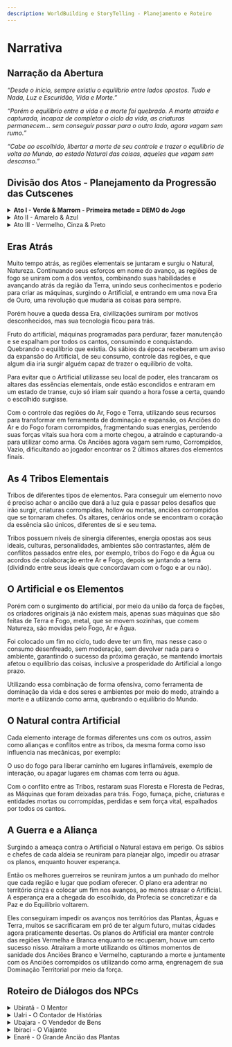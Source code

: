 ```yaml
---
description: WorldBuilding e StoryTelling - Planejamento e Roteiro
---
```


# Narrativa

## Narração da Abertura

_“Desde o início, sempre existiu o equilíbrio entre lados opostos. Tudo e Nada, Luz e Escuridão, Vida e Morte.”_

_“Porém o equilíbrio entre a vida e a morte foi quebrado. A morte atraída e capturada, incapaz de completar o ciclo da vida, as criaturas permanecem… sem conseguir passar para o outro lado, agora vagam sem rumo.”_

_“Cabe ao escolhido, libertar a morte de seu controle e trazer o equilíbrio de volta ao Mundo, ao estado Natural das coisas, aqueles que vagam sem descanso.”_

## Divisão dos Atos - Planejamento da Progressão das Cutscenes

<details>

<summary><strong>Ato I - Verde &#x26; Marrom - Primeira metade = DEMO do Jogo</strong></summary>

Consegue a primeira Energia (Terra / Marrom), introdução às mecânicas básicas e desafios do jogo. Cenário focado na vegetação Marrom e Verde.

**Roteiro da Cutscene de Abertura**

**OQUIRÁ: Em busca do Equilíbrio**

_Cutscenes feitas com parallax, divisão de camadas, simplicidade, exemplo da abertura de The Withcer 3._

**Fade In**

**Narração Feita por um Xamã ou Vidente / Abertura do jogo**

**Personagem narrando, contando uma história ao redor de uma fogueira, fazendo uma sombra atrás e criando contraste (inspiração de irmãos ursos). Enquadramento plano médio com transição para Fechado, no rosto de quem conta a história, aumentando a intimidade, como se contasse história para uma criança, tirando o zoom e foco dele indo para o céu, após o primeiro parágrafo abaixo.**

Quando mirar para o céu, utilize estrelas e constelações para exemplificar segundo parágrafo abaixo em diante.

**NPC Grilo - Contador de Histórias**

* “Vou contar uma história… para entender como chegamos aqui, temos que voltar atrás, veja bem…”

<!---->

* Desde o início, sempre existiu o equilíbrio entre lados opostos. Tudo e Nada, Luz e Escuridão, Vida e Morte.”

<!---->

* “Porém o equilíbrio entre a vida e a morte foi quebrado. A morte atraída e capturada, incapaz de completar o ciclo da vida, as criaturas permanecem… sem conseguir passar para o outro lado, agora vagam sem rumo.”

<!---->

* “Cabe ao escolhido, libertar a morte de seu controle e trazer o equilíbrio de volta ao Mundo, ao estado Natural das coisas, aqueles que vagam sem descanso.”

<!---->

* “Porém nem sempre as coisas acontecem como esperamos… seria o escolhido capaz de trazer o equilíbrio de volta?”

**Floresta Sombria / Anoitecer**

**Enquadramento Plano Aberto com transição para um plano médio, O personagem em um dos pontos da regra dos terços do lado direito inferior, virado indo para a esquerda.**

O personagem se encontra sem rumo, perdido, apesar de estar indo para o lado esquerdo (dando a entender que está voltando para casa) porém deixando desnorteado, perdido, acreditando que está retornando a sua vila porém não é o que está acontecendo na realidade.

**Oquirá**

* Será que eu já passei por aqui?
* Devo estar chegando perto da vila que eu aposto.
* Essa árvore, eu já vi essa árvore, adoro ela!

Porém começa a duvidar se realmente estava indo para o lado certo, porém sempre otimista!

**Oquirá**

* Ah quem nunca se perdeu uma vez se quer?
* Jornada, uma aventura! hehehe Quem sabe no fim até esteja mais maduro.

Cortando para uma cena imaginando em sua mente uma versão heróica, guerreira futura, porém exagerada e sutilmente engraçada, quem ainda pode se tornar. Fruto da imaginação criativa de uma criança, isso o motiva.

Referência 00:49 -> [The Reward](https://www.youtube.com/watch?v=kkAYze6ae18)

**Floresta Sombria / Anoitecer**

**Enquadramento Plano Fechado, foco no rosto do personagem, ainda virado, indo para o lado esquerdo.**

O personagem leva uma das mãos ao rosto, tentando enxergar a distância, porém percebe que começa a escurecer cada vez mais, extinguindo os poucos raios de luz que conseguem chegar ao chão frio da floresta.

**Oquirá**

* Hmmm, tá ficando bem frio, e onde está a vila?
* Aaa Oquirá, perdido sempre estáhahá…
* Mas podia estar bem pior.

Então começa a ficar bem preocupado, com dúvida de onde realmente está. Porém continua a andar para o lado esquerdo enquanto permanece no enquadramento.

**Oquirá**

* Como foi que eu vim parar aqui em?
* Até parece que não foi escolha minha
* Brincadeira hahahah adoro me perder…
* Éah… adoooro…

**Floresta Sombria / Noite**

**Enquadramento Plano Médio, personagem em um dos pontos da regra dos terços do lado direito inferior, virado ainda indo para a esquerda.**

Eis que aparece uma fraca luz vindo no horizonte, sendo de noite só poderia ser a vila, ou alguma pessoa com uma lanterna ou tocha! Pelo menos é o que acreditava…

**Oquirá**

* Finalmente hahahah até achei que tinha me perdido mesmo.
* Ufa, vila vilaminha, quase me assustou.
* Quaaaase.

**Floresta Sombria / Noite**

**Começa com um enquadramento de Plano Médio com transição para Fechado conforme andar para a Luz (pouco antes de ouvir o barulho), personagem em um dos pontos da regra dos terços do lado direito inferior, indo para a esquerda.**

Então começa a ir rapidamente feliz em direção a fonte de luz, eis que ouve um barulho de galho quebrando e arbustos balançando parando por um instante.

**Oquirá**

* ???
* Que foi isso? Acho que é algum espertinho tentando me assustar, mas não vai mesmo.

Oquirá então vai em direção se esgueirando para assustar quem seja que queria pregar uma peça em ti.

**Oquirá**

* Você reaaalmente achou, que iria me assus-

Porém eis que do arbusto sai um inimigo correndo em sua direção, o assustando e fazendo com que fugisse em direção à fonte de luz.

Porém o inimigo é mais rápido acaba o atingindo e jogando para longe caindo, caindo em uma vala / buraco ( lugar onde acordaria no começo do game dando início ao gameplay).

Nesse momento, pouco antes de ser atingido aparece a HUD da vida (somente a sua cabeça com 1 pétala e seus olhos pretos), ao ser atingido sua pétala some, indicando que Oquirá morreu.

**Aldeia Ancestral / Região Verde / Amanhecer**

**Começa com um enquadramento de Plano Médio, foco no Futuro Mentor. Enquadrando o personagem em um dos pontos da regra dos terços do lado direito inferior, virado olhando para a esquerda.**

O Mentor olha para o horizonte e sente algo no ar, ouve sussurros da floresta e barulhos de pássaros, fica surpreso, então abre seus olhos.

**Mentor**

* Parece que tem algo de diferente, algo acontecendo.
* As árvores e os animais estão agitados, mas não de uma forma ruim…
* Parece que estão empolgados?
* Interessante…

**Aldeia Ancestral / Região Verde / Amanhecer**

**Começa com um enquadramento de Plano Médio, foco no Futuro Mentor, transicionando em sua fala para um plano fechado. Enquadrando o personagem em um dos pontos da regra dos terços do lado direito inferior, virado olhando para a esquerda.**

O Mentor olha para o horizonte e sente algo no ar, levantando com calma e indo na direção do lado direito, passando pelo Ancião Verde.

Se aproximando dele percebe uma Luz Branca chegando próximo ao Ancião, o que o faz reagir por um instante.

**Mentor**

* Coisa rara… o que interromperia sua meditação, transe profundo? Deve ter algo haver com essa Luz.
* Parece estar sussurrando a ele… 5 Chegando próximo ao Ancião repara a Luz Indo embora e o ancião rindo sutilmente.

**Aldeia Ancestral / Região Verde / Amanhecer Raiar do Sol**

**Começa com um enquadramento de Plano Médio com contra Plongée no Ancião (o deixando maior ainda), foco no Ancião. Enquadrando o Mentor em um dos pontos da regra dos terços do lado esquerdo inferior, virado olhando para a direita. Já o Ancião está enquadrado nos pontos do lado direito, com seu rosto no ponto superior, olhando para a esquerda (a direção do personagem.**

**Ancião Verde**

* Finalmente a hora chegou!
* Ele está aqui… finalmente…
* Nem sei quanto tempo estou aqui esperando, até enraizei, olha só hahaha.
* Vá até O Cajado, o escolhido deve aparecer em breve, só ele será capaz de empunhar O Cajado!

O mentor olha espantado, não de uma forma ruim, no fim fazia sentido, tinha sentido algo de diferente.

**Mentor**

* Então quer dizer que ele está aqui?
* Deve ser, para te tirar de sua meditaçã-

Eis que o Ancião volta a meditar profundamente.

**Mentor**

* Brincadeira, fazer o que.
* Vamos até O Cajado… já era ora.

**Fade Out**

**Fade In**

**Floresta Sombria / Amanhecer**

**Começa com um enquadramento de Plano Médio com transição para Fechado (dando zoom no rosto do personagem caído ao chão) / personagem está em um dos pontos da regra dos terços do lado esquerdo inferior, voltado para o lado direito.**

Nesse momento a HUD ainda está aparecendo somente a sua cabeça com 0 pétala e seus olhos pretos.

O personagem está até então caído ao chão, morto… eis que uma Luz branca do buraco, lugar de onde tinha caído, pelo que parece é a Luz que estava seguindo antes de ser atingido. A luz entra em seu corpo.

Nesse momento a HUD ainda está aparecendo, porém somente a sua cabeça com 0 pétala, pois está morto, então seus olhos começam a ficar brancos e 3 pétalas nascem novamente, indicando que reviveu, mas por que será?

Nesse momento dá foco para o rosto do personagem, tirando o zoom e levantando, fazendo o mesmo enquadramento do começo do jogo, para ter uma transição suave entre Cutscene e Gameplay.

Quando começar o game na HUD será desbloqueado uma segunda parte, relacionada ao escudo, dando a entender que agora tem um elemento, mecânica a mais na HUD.

</details>

<details>

<summary>Ato II - Amarelo &#x26; Azul</summary>

Consegue a Segunda e Terceira Energia (Vento e Água / Amarelo e Azul), Desenvolvimento das mecânicas do ATO I, aumentando a dificuldade, segundo maior ápice e tranquilidade em seguida (na parte azul).

</details>

<details>

<summary>Ato III - Vermelho, Cinza &#x26; Preto</summary>

Maior ápice. Consegue a Quarta e última Energia (Fogo / Vermelho) e vai para o fim do jogo com o confronto, desafio final, finalizando o jogo. (o Cinza representa o artificial, no caso as máquinas e o Preto representando a Morte, o final do jogo).

</details>

## Eras Atrás

Muito tempo atrás, as regiões elementais se juntaram e surgiu o Natural, Natureza. Continuando seus esforços em nome do avanço, as regiões de fogo se uniram com a dos ventos, combinando suas habilidades e avançando atrás da região da Terra, unindo seus conhecimentos e poderio para criar as máquinas, surgindo o Artificial, e entrando em uma nova Era de Ouro, uma revolução que mudaria as coisas para sempre.

Porém houve a queda dessa Era, civilizações sumiram por motivos desconhecidos, mas sua tecnologia ficou para trás.

Fruto do artificial, máquinas programadas para perdurar, fazer manutenção e se espalham por todos os cantos, consumindo e conquistando. Quebrando o equilíbrio que existia. Os sábios da época receberam um aviso da expansão do Artificial, de seu consumo, controle das regiões, e que algum dia iria surgir alguém capaz de trazer o equilíbrio de volta.

Para evitar que o Artificial utilizasse seu local de poder, eles trancaram os altares das essências elementais, onde estão escondidos e entraram em um estado de transe, cujo só iriam sair quando a hora fosse a certa, quando o escolhido surgisse.

Com o controle das regiões do Ar, Fogo e Terra, utilizando seus recursos para transformar em ferramenta de dominação e expansão, os Anciões do Ar e do Fogo foram corrompidos, fragmentando suas energias, perdendo suas forças vitais sua hora com a morte chegou, a atraindo e capturando-a para utilizar como arma. Os Anciões agora vagam sem rumo, Corrompidos, Vazio, dificultando ao jogador encontrar os 2 últimos altares dos elementos finais.

## As 4 Tribos Elementais

Tribos de diferentes tipos de elementos. Para conseguir um elemento novo é preciso achar o ancião que dará a luz guia e passar pelos desafios que irão surgir, criaturas corrompidas, hollow ou mortas, anciões corrompidos que se tornaram chefes. Os altares, cenários onde se encontram o coração da essência são únicos, diferentes de si e seu tema.

Tribos possuem níveis de sinergia diferentes, energia opostas aos seus ideais, culturas, personalidades, ambientes são contrastantes, além de conflitos passados entre eles, por exemplo, tribos do Fogo e da Água ou acordos de colaboração entre Ar e Fogo, depois se juntando a terra (dividindo entre seus ideais que concordavam com o fogo e ar ou não).

## O Artificial e os Elementos

Porém com o surgimento do artificial, por meio da união da força de fações, os criadores originais já não existem mais, apenas suas máquinas que são feitas de Terra e Fogo, metal, que se movem sozinhas, que comem Natureza, são movidas pelo Fogo, Ar e Água.

Foi colocado um fim no ciclo, tudo deve ter um fim, mas nesse caso o consumo desenfreado, sem moderação, sem devolver nada para o ambiente, garantindo o sucesso da próxima geração, se mantendo imortais afetou o equilíbrio das coisas, inclusive a prosperidade do Artificial a longo prazo.

Utilizando essa combinação de forma ofensiva, como ferramenta de dominação da vida e dos seres e ambientes por meio do medo, atraindo a morte e a utilizando como arma, quebrando o equilíbrio do Mundo.

## O Natural contra Artificial

Cada elemento interage de formas diferentes uns com os outros, assim como alianças e conflitos entre as tribos, da mesma forma como isso influencia nas mecânicas, por exemplo:

O uso do fogo para liberar caminho em lugares inflamáveis, exemplo de interação, ou apagar lugares em chamas com terra ou água.

Com o conflito entre as Tribos, restaram suas Floresta e Floresta de Pedras, as Máquinas que foram deixadas para trás. Fogo, fumaça, piche, criaturas e entidades mortas ou corrompidas, perdidas e sem força vital, espalhados por todos os cantos.

## A Guerra e a Aliança

Surgindo a ameaça contra o Artificial o Natural estava em perigo. Os sábios e chefes de cada aldeia se reuniram para planejar algo, impedir ou atrasar os planos, enquanto houver esperança.

Então os melhores guerreiros se reuniram juntos a um punhado do melhor que cada região e lugar que podiam oferecer. O plano era adentrar no território cinza e colocar um fim nos avanços, ao menos atrasar o Artificial. A esperança era a chegada do escolhido, da Profecia se concretizar e da Paz e do Equilíbrio voltarem.

Eles conseguiram impedir os avanços nos territórios das Plantas, Águas e Terra, muitos se sacrificaram em pró de ter algum futuro, muitas cidades agora praticamente desertas. Os planos do Artificial era manter controle das regiões Vermelha e Branca enquanto se recuperam, houve um certo sucesso nisso. Atraíram a morte utilizando os últimos momentos de sanidade dos Anciões Branco e Vermelho, capturando a morte e juntamente com os Anciões corrompidos os utilizando como arma, engrenagem de sua Dominação Territorial por meio da força.

## Roteiro de Diálogos dos NPCs

<details>

<summary>Ubiratã - O Mentor</summary>

#### Encontro 1 - Altar do Cajado

* Finalmente! Achei que nunca estaria vivo para ver esse momento.
* Difícil o acesso até aqui, não acha? Mas ainda sim você chegou aqui! Impressionante, está fazendo seu rito de passagem?
* Não? Bem que eu suspeitava. Mais cedo eu senti algo de diferente no ar. Parece que a floresta está agitada, mas não de uma forma ruim…
* Pareciam comemorar algo, então fui visitar o Enarê, O grande Ancião em busca de orientação, então vim para cá.
* Veja bem, esse cajado está aqui há muito tempo e apenas uma pessoa viva conheceu alguém que conseguiu empunhá-lo, por eras ninguém conseguiu obtê-lo… tantos já tentaram…
* Mas finalmente, ainda há esperanças!
* Segundo a profecia, apenas aquele com a essência mais pura, de corpo e alma, poderia ser capaz de empunhá-lo.
* Nossa mas que falta de educação minha…&#x20;
* Prazer meu nome é Ubiratã, significa madeira forte, sou o defensor das plantas e da vila próximo daqui. E qual o seu nome?
* Prazer em conhecê-lo Oquirá, o Escolhido! Seu nome realmente faz jus… pequeno broto, mas para o escolhido, eu esperava alguém… maior?
* Bom não faz mal. O cajado canaliza sua força vital, sua energia, aumentando suas capacidades, por exemplo, para se defender ou devolver ataques.
* Essa jornada é sua, infelizmente não tenho o conhecimento para te auxiliar no uso do cajado, porém se quiser posso te orientar pelo caminho, se assim desejar.
* Oquirá, é uma honra ser seu Mentor ao longo dessa caminhada!
* Logo devo seguir para a vila próxima daqui, só quero meditar e me preparar para o que está por vir.

<!---->

* Até logo.

#### Encontro 2 - Vila dos Brotos - Distrito das Raízes



* Bem-vindo a Vila dos Brotos Oquirá!&#x20;
* O caminho até aqui foi tranquilo?
* Que bom.
* Aqui é uma zona segura onde vai encontrar tudo o que precisa, por exemplo seguindo em frente tem uma loja.
* Sugiro que vá visitar o Ancião, só seguir essas plataformas que vão te levar para cima.
* Quando chegar na última plataforma, espere e tenha paciência, eventualmente vai encontrar alguma forma de subir.

</details>

<details>

<summary>Ualri - O Contador de Histórias</summary>

#### Encontro 1 - Vila dos Brotos - Distrito das Raízes

* ZzzzzZzzzZzz…
* ZzzZZzzZzzzzzZzz…
* AAAHHHH! Ei, não me assusta assim, um idoso não pode nem descansar por um momento…
* Pera, que horas são?&#x20;
* Meu nome? Ualri, viajo por todos os cantos, coletando histórias e vendendo notícias entre vilarejos.
* Como pode imaginar pela minha vida curta vi pouca coisa por ai ahhahahaha.
* Como já não sou tão novo prefiro ficar mais no vilarejo, já que é seguro. Diferente das passagens por aí…
* Enfim, está interessado em histórias ou informações? Claro, por uma pequena quantidade de essências.
* Todos precisam de essências… se não quiserem vagar por aí sem rumo… com a idade fica mais difícil ir a outras vilas para conseguir algumas.
* Há muito tempo a morte está ausente, e agora não tem ninguém para pôr um fim no ciclo natural da vida.
* Bom, foi um prazer conhecê-lo Oquirá, agora se não te incomodar vou voltar a dormir.

<!---->

* ZzzzZzzzzZzz…

</details>

<details>

<summary>Ubajara - O Vendedor de Bens</summary>

#### Encontro 1 - Vila dos Brotos - Distrito das Raízes

* Ubajara, prazer. Sou vendedor de bens para o corpo e a alma!&#x20;
* Tudo de bom. Tudo que possa querer nessa vida.
* Se quiser comprar algo é melhor me trazer Essências, alguns perdem, outros encontram…&#x20;
* Enfim, traga essências para mim, você deve conseguir coletar alguma enquanto eu reformo o interior da loja.



#### Ao comprar algo:

* Agora sim! Vai fazer a diferença, faça bom proveito.

<!---->

* Sem devoluções, aproveite bem.

<!---->

* Se continuar assim, posso até pensar em te dar descontos.



#### Ao olhar e não comprar algo:

* …

<!---->

* Hmpt, quem sabe na próxima.

<!---->

* É, quem sabe ainda esteja disponível quando voltar, nunca saberemos.

<!---->

* Certeza que não quer algo?&#x20;

<!---->

* Vai comprar algo ou só olhar mesmo?

</details>

<details>

<summary>Ibiraci - O Viajante</summary>

#### Encontro 1 - Antes de Chegar na Vila dos Brotos - Distrito das Raízes

* Hmm olha só, não esperava encontrar alguém aqui no meio do nada.
* Não é um lugar tão seguro… quem é você? O que faz por aqui?
* Oquirá hahah, nome engraçado, combina contigo.
* Não lembra? Acordou no meio do nada?&#x20;
* Ah, olha pelo lado bom, sortudo é você, se machucar assim e ainda conseguir acordar… sorte é pouco, imagina perder sua Essência e ficar vagando por aí… sem rumo…
* Mas sem mais papo furado, tenho coisas a fazer. To passando pelo meu rito de passagem.
* Quem sabe a gente se vê um dia de novo.&#x20;

</details>

<details>

<summary>Enarê - O Grande Ancião das Plantas</summary>

#### Encontro 1 - Clareira Luminosa

* Prazer em conhecê-lo, Escolhido.
* Como sei quem você é? A floresta me contou é claro, me disse que o momento que tanto esperamos estava próximo.
* Há eras, houve uma guerra entre o natural e artificial, a morte foi capturada e o equilíbrio entre a vida e a morte foi quebrado.
* Os representantes das tribos das Plantas, Águas e Ar se juntaram em uma aliança, para irem contra as forças artificiais.
* Segundo a profecia, apenas aquele com a alma mais pura, equilibrada, poderia ser capaz de canalizar sua força interior.
* Imagino que queira saber mais sobre o cajado? Certo?
* Segundo as lendas, ele foi feito por forças ancestrais mais fundamentais, que ainda temos dificuldade de entender completamente, até mesmo para mim.&#x20;
* Esse cajado é um canalizador de sua essência vital, sua energia. Dessa forma, dominando todos os elementos terá a força e o conhecimento necessários para enfrentar e trazer o equilíbrio de volta, independente do que aparecer pela frente.
* O cajado potencializa quem você é, te dá forças para alcançar patamares antes inimagináveis e principalmente, dominar e canalizar elementos que não são de sua própria natureza, a planta no caso.&#x20;
* Essa é a sua jornada, chegou a hora. Vá à vila das Flores e fale com o Ubiratã sobre o que conversamos, ele irá te ajudar.&#x20;
* Boa sorte, pequeno broto. O futuro está em suas mãos.

</details>
